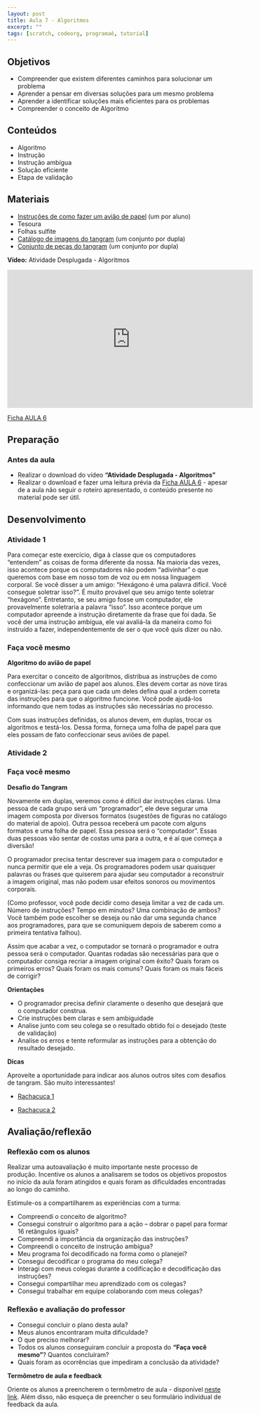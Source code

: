 ```yaml
---
layout: post
title: Aula 7 - Algoritmos
excerpt: ""
tags: [scratch, codeorg, programaê, tutorial]
---
```


## Objetivos
 - Compreender que existem diferentes caminhos para solucionar um problema
 - Aprender a pensar em diversas soluções para um mesmo problema
 - Aprender a identificar soluções mais eficientes para os problemas
 - Compreender o conceito de Algoritmo

## Conteúdos
 - Algoritmo
 - Instrução
 - Instrução ambígua
 - Solução eficiente
 - Etapa de validação

## Materiais
 - [Instruções de como fazer um avião de papel](/blocos/pdf/InstrucoesAviaoDePapel) (um por aluno)
 - Tesoura
 - Folhas sulfite
 - [Catálogo de imagens do tangram](/blocos/pdf/CatalogoTangram) (um conjunto por dupla)
 - [Conjunto de peças do tangram](/blocos/pdf/PecasTangram) (um conjunto por dupla)

**Vídeo:**
Atividade Desplugada - Algoritmos

<iframe width="560" height="315" src="https://www.youtube.com/embed/gW_aPXjgBTc" frameborder="0" allowfullscreen></iframe>

[Ficha AULA 6](/blocos/pdf/Ficha%206-Algoritmos.pdf)

## Preparação

### Antes da aula

 - Realizar o download do vídeo **“Atividade Desplugada - Algoritmos”**
 - Realizar o download e fazer uma leitura prévia da [Ficha AULA 6](/blocos/pdf/Ficha%206-Algoritmos.pdf) - apesar de a aula não seguir o roteiro apresentado, o conteúdo presente no material pode ser útil.

## Desenvolvimento

### Atividade 1

Para começar este exercício, diga à classe que os computadores “entendem” as coisas de forma diferente da nossa. Na maioria das vezes, isso acontece porque os computadores não podem “adivinhar” o que queremos com base em nosso tom de voz ou em nossa linguagem corporal. Se você disser a um amigo: “Hexágono é uma palavra difícil. Você consegue soletrar isso?”. É muito provável que seu amigo tente soletrar “hexágono”. Entretanto, se seu amigo fosse um computador, ele provavelmente soletraria a palavra “isso”. Isso acontece porque um computador apreende a instrução diretamente da frase que foi dada. Se você der uma instrução ambígua, ele vai avaliá-la da maneira como foi instruído a fazer, independentemente de ser o que você quis dizer ou não.

### Faça você mesmo

**Algoritmo do avião de papel**

Para exercitar o conceito de algoritmos, distribua as instruções de como confeccionar um avião de papel aos alunos. Eles devem cortar as nove tiras e organizá-las: peça para que cada um deles defina qual a ordem correta das instruções para que o algoritmo funcione. Você pode ajudá-los informando que nem todas as instruções são necessárias no processo.

Com suas instruções definidas, os alunos devem, em duplas, trocar os algoritmos e testá-los. Dessa forma, forneça uma folha de papel para que eles possam de fato confeccionar seus aviões de papel.




### Atividade 2

### Faça você mesmo

**Desafio do Tangram**

Novamente em duplas, veremos como é difícil dar instruções claras. Uma pessoa de cada grupo será um “programador”, ele deve segurar uma imagem composta por diversos formatos (sugestões de figuras no catálogo do material de apoio). Outra pessoa receberá um pacote com alguns formatos e uma folha de papel. Essa pessoa será o “computador”. Essas duas pessoas vão sentar de costas uma para a outra, e é aí que começa a diversão!

O programador precisa tentar descrever sua imagem para o computador e nunca permitir que ele a veja. Os programadores podem usar quaisquer palavras ou frases que quiserem para ajudar seu computador a reconstruir a imagem original, mas não podem usar efeitos sonoros ou movimentos corporais.

(Como professor, você pode decidir como deseja limitar a vez de cada um. Número de instruções? Tempo em minutos? Uma combinação de ambos? Você também pode escolher se deseja ou não dar uma segunda chance aos programadores, para que se comuniquem depois de saberem como a primeira tentativa falhou).

Assim que acabar a vez, o computador se tornará o programador e outra pessoa será o computador. Quantas rodadas são necessárias para que o computador consiga recriar a imagem original com êxito? Quais foram os primeiros erros? Quais foram os mais comuns? Quais foram os mais fáceis de corrigir?


**Orientações**

 - O programador precisa definir claramente o desenho que desejará que o computador construa.
 - Crie instruções bem claras e sem ambiguidade
 - Analise junto com seu colega se o resultado obtido foi o desejado (teste de validação)
 - Analise os erros e tente reformular as instruções para a obtenção do resultado desejado.

**Dicas**

Aproveite a oportunidade para indicar aos alunos outros sites com desafios de tangram. São muito interessantes!  

 - [Rachacuca 1](http://rachacuca.com.br/jogos/tangram/)

 - [Rachacuca 2](http://rachacuca.com.br/jogos/tangram-32/)


## Avaliação/reflexão

### Reflexão com os alunos

Realizar uma autoavaliação é muito importante neste processo de produção. Incentive os alunos a analisarem se todos os objetivos propostos no início da aula foram atingidos e quais foram as dificuldades encontradas ao longo do caminho.

Estimule-os a compartilharem as experiências com a turma:

 - Compreendi o conceito de algoritmo?
 - Consegui construir o algoritmo para a ação – dobrar o papel para formar 16 retângulos iguais?
 - Compreendi a importância da organização das instruções?
 - Compreendi o conceito de instrução ambígua?
 - Meu programa foi decodificado na forma como o planejei?
 - Consegui decodificar o programa do meu colega?
 - Interagi com meus colegas durante a codificação e decodificação das instruções?
 - Consegui compartilhar meu aprendizado com os colegas?
 - Consegui trabalhar em equipe colaborando com meus colegas?

### Reflexão e avaliação do professor
 - Consegui concluir o plano desta aula?
 - Meus alunos encontraram muita dificuldade?
 - O que preciso melhorar?
 - Todos os alunos conseguiram concluir a proposta do **“Faça você mesmo”**? Quantos concluíram?
 - Quais foram as ocorrências que impediram a conclusão da atividade?

 **Termômetro de aula e feedback**

 Oriente os alunos a preencherem o termômetro de aula - disponível [neste link](http://goo.gl/FbZvEh). Além disso, não esqueça de preencher o seu formulário individual de feedback da aula.
